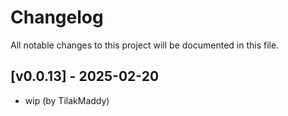 # Changelog

All notable changes to this project will be documented in this file.

## [v0.0.13] - 2025-02-20

* wip (by TilakMaddy)
